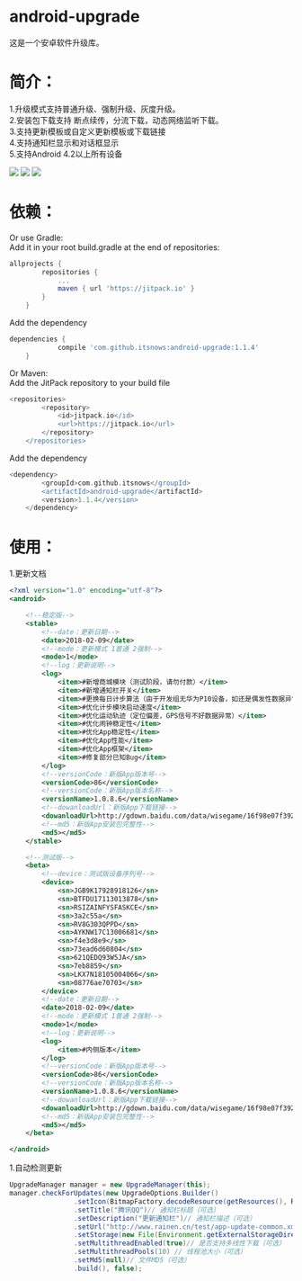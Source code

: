 # android-upgrade
这是一个安卓软件升级库。<br>

简介：
====
1.升级模式支持普通升级、强制升级、灰度升级。<br>
2.安装包下载支持 断点续传，分流下载，动态网络监听下载。<br>
3.支持更新模板或自定义更新模板或下载链接<br>
4.支持通知栏显示和对话框显示<br>
5.支持Android 4.2以上所有设备<br>

![](https://github.com/itsnows/android-upgrade/tree/master/gif/Screenshot_1531297395.png)
![](https://github.com/itsnows/android-upgrade/tree/master/gif/Screenshot_1531297414.png) 
![](https://github.com/itsnows/android-upgrade/tree/master/gif/Screenshot_1531297723.png)

依赖：
====

Or use Gradle:<br>
Add it in your root build.gradle at the end of repositories:<br>
```groovy
allprojects {
		repositories {
			...
			maven { url 'https://jitpack.io' }
		}
	}
```

Add the dependency<br>
```groovy
dependencies {
	        compile 'com.github.itsnows:android-upgrade:1.1.4'
	}
```
Or Maven:<br>
Add the JitPack repository to your build file<br>
```groovy
<repositories>
		<repository>
		    <id>jitpack.io</id>
		    <url>https://jitpack.io</url>
		</repository>
	</repositories>
```
   
Add the dependency<br>
```groovy
<dependency>
	    <groupId>com.github.itsnows</groupId>
	    <artifactId>android-upgrade</artifactId>
	    <version>1.1.4</version>
	</dependency>
```

使用：
====

1.更新文档<br>
```xml
<?xml version="1.0" encoding="utf-8"?>
<android>

    <!--稳定版-->
    <stable>
        <!--date：更新日期-->
        <date>2018-02-09</date>
        <!--mode：更新模式 1普通 2强制-->
        <mode>1</mode>
        <!--log：更新说明-->
        <log>
            <item>#新增商城模块（测试阶段，请勿付款）</item>
            <item>#新增通知栏开关</item>
            <item>#更换每日计步算法（由于开发组无华为P10设备，如还是偶发性数据异常情况，请华为P10用户出现问题请及时和我们反馈。）</item>
            <item>#优化计步模块启动速度</item>
            <item>#优化运动轨迹（定位偏差，GPS信号不好数据异常）</item>
            <item>#优化闹钟稳定性</item>
            <item>#优化App稳定性</item>
            <item>#优化App性能</item>
            <item>#优化App框架</item>
            <item>#修复部分已知Bug</item>
        </log>
        <!--versionCode：新版App版本号-->
        <versionCode>86</versionCode>
        <!--versionCode：新版App版本名称-->
        <versionName>1.0.8.6</versionName>
        <!--dowanloadUrl：新版App下载链接-->
        <dowanloadUrl>http://gdown.baidu.com/data/wisegame/16f98e07f392294b/QQ_794.apk</dowanloadUrl>
        <!--md5：新版App安装包完整性-->
        <md5></md5>
    </stable>

    <!--测试版-->
    <beta>
        <!--device：测试版设备序列号-->
        <device>
            <sn>JGB9K17928918126</sn>
            <sn>BTFDU17113013878</sn>
            <sn>RSIZAINFYSFASKCE</sn>
            <sn>3a2c55a</sn>
            <sn>RV8G303QPPD</sn>
            <sn>AYKNW17C13006681</sn>
            <sn>f4e3d8e9</sn>
            <sn>73ead6d60804</sn>
            <sn>621QEDQ93W5JA</sn>
            <sn>7eb8859</sn>
            <sn>LKX7N18105004066</sn>
            <sn>08776ae70703</sn>
        </device>
        <!--date：更新日期-->
        <date>2018-02-09</date>
        <!--mode：更新模式 1普通 2强制-->
        <mode>1</mode>
        <!--log：更新说明-->
        <log>
            <item>#内侧版本</item>
        </log>
        <!--versionCode：新版App版本号-->
        <versionCode>86</versionCode>
        <!--versionCode：新版App版本名称-->
        <versionName>1.0.8.6</versionName>
        <!--dowanloadUrl：新版App下载链接-->
        <dowanloadUrl>http://gdown.baidu.com/data/wisegame/16f98e07f392294b/QQ_794.apk</dowanloadUrl>
        <!--md5：新版App安装包完整性-->
        <md5></md5>
    </beta>

</android>
```

1.自动检测更新<br>
```java
UpgradeManager manager = new UpgradeManager(this);
manager.checkForUpdates(new UpgradeOptions.Builder()
                .setIcon(BitmapFactory.decodeResource(getResources(), R.mipmap.ic_launcher_round))
                .setTitle("腾讯QQ")// 通知栏标题（可选）
                .setDescription("更新通知栏")// 通知栏描述（可选）
                .setUrl("http://www.rainen.cn/test/app-update-common.xml")// 下载链接或更新文档链接
                .setStorage(new File(Environment.getExternalStorageDirectory().getAbsolutePath() + "/Download/com.upgrade.apk"))// 下载文件存储路径（可选）
                .setMultithreadEnabled(true)// 是否支持多线性下载（可选）
                .setMultithreadPools(10) // 线程池大小（可选）
                .setMd5(null)// 文件MD5（可选）
                .build(), false);
```




